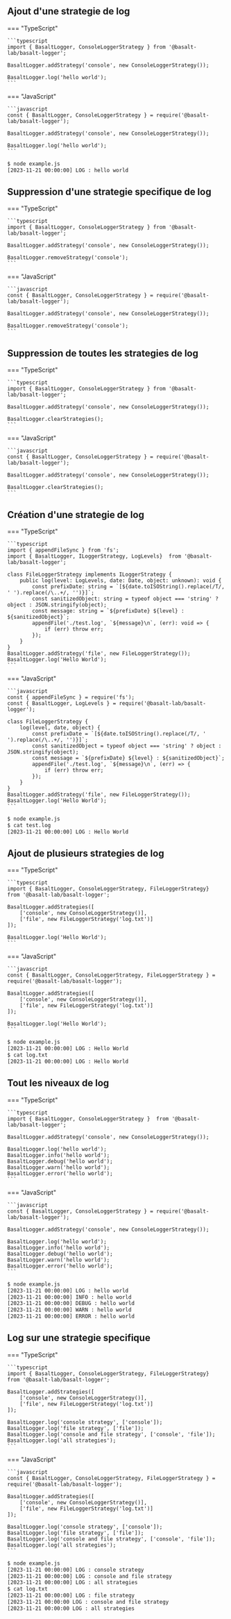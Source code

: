 ## **Ajout d'une strategie de log**

=== "TypeScript"

    ```typescript
    import { BasaltLogger, ConsoleLoggerStrategy } from '@basalt-lab/basalt-logger';

    BasaltLogger.addStrategy('console', new ConsoleLoggerStrategy());
    
    BasaltLogger.log('hello world');
    ```

=== "JavaScript"
    
    ```javascript
    const { BasaltLogger, ConsoleLoggerStrategy } = require('@basalt-lab/basalt-logger');

    BasaltLogger.addStrategy('console', new ConsoleLoggerStrategy());
    
    BasaltLogger.log('hello world');
    ```

<!-- termynal -->

```bash
$ node example.js
[2023-11-21 00:00:00] LOG : hello world
```

## **Suppression d'une strategie specifique de log**

=== "TypeScript"

    ```typescript
    import { BasaltLogger, ConsoleLoggerStrategy } from '@basalt-lab/basalt-logger';

    BasaltLogger.addStrategy('console', new ConsoleLoggerStrategy());

    BasaltLogger.removeStrategy('console');
    ```

=== "JavaScript"

    ```javascript 
    const { BasaltLogger, ConsoleLoggerStrategy } = require('@basalt-lab/basalt-logger');

    BasaltLogger.addStrategy('console', new ConsoleLoggerStrategy());
    
    BasaltLogger.removeStrategy('console');
    ```

## **Suppression de toutes les strategies de log**

=== "TypeScript"

    ```typescript
    import { BasaltLogger, ConsoleLoggerStrategy } from '@basalt-lab/basalt-logger';
    
    BasaltLogger.addStrategy('console', new ConsoleLoggerStrategy());
    
    BasaltLogger.clearStrategies();
    ```

=== "JavaScript"

    ```javascript
    const { BasaltLogger, ConsoleLoggerStrategy } = require('@basalt-lab/basalt-logger');

    BasaltLogger.addStrategy('console', new ConsoleLoggerStrategy());

    BasaltLogger.clearStrategies();
    ```

## **Création d'une strategie de log**

=== "TypeScript"

    ```typescript
    import { appendFileSync } from 'fs';
    import { BasaltLogger, ILoggerStrategy, LogLevels}  from '@basalt-lab/basalt-logger';
    
    class FileLoggerStrategy implements ILoggerStrategy {
        public log(level: LogLevels, date: Date, object: unknown): void {
            const prefixDate: string = `[${date.toISOString().replace(/T/, ' ').replace(/\..+/, '')}]`;
            const sanitizedObject: string = typeof object === 'string' ? object : JSON.stringify(object);
            const message: string = `${prefixDate} ${level} : ${sanitizedObject}`;
            appendFile('./test.log', `${message}\n`, (err): void => {
                if (err) throw err;
            });
        }
    }
    BasaltLogger.addStrategy('file', new FileLoggerStrategy());
    BasaltLogger.log('Hello World');
    ```

=== "JavaScript"

    ```javascript
    const { appendFileSync } = require('fs');
    const { BasaltLogger, LogLevels } = require('@basalt-lab/basalt-logger');

    class FileLoggerStrategy {
        log(level, date, object) {
            const prefixDate = `[${date.toISOString().replace(/T/, ' ').replace(/\..+/, '')}]`;
            const sanitizedObject = typeof object === 'string' ? object : JSON.stringify(object);
            const message = `${prefixDate} ${level} : ${sanitizedObject}`;
            appendFile('./test.log', `${message}\n`, (err) => {
                if (err) throw err;
            });
        }
    }
    BasaltLogger.addStrategy('file', new FileLoggerStrategy());
    BasaltLogger.log('Hello World');
    ```

<!-- termynal -->

```bash
$ node example.js
$ cat test.log
[2023-11-21 00:00:00] LOG : Hello World
```

## **Ajout de plusieurs strategies de log**


=== "TypeScript"

    ```typescript
    import { BasaltLogger, ConsoleLoggerStrategy, FileLoggerStrategy}  from '@basalt-lab/basalt-logger';
    
    BasaltLogger.addStrategies([
        ['console', new ConsoleLoggerStrategy()],
        ['file', new FileLoggerStrategy('log.txt')]
    ]);
    
    BasaltLogger.log('Hello World');
    ```

=== "JavaScript"

    ```javascript
    const { BasaltLogger, ConsoleLoggerStrategy, FileLoggerStrategy } = require('@basalt-lab/basalt-logger');
    
    BasaltLogger.addStrategies([
        ['console', new ConsoleLoggerStrategy()],
        ['file', new FileLoggerStrategy('log.txt')]
    ]);

    BasaltLogger.log('Hello World');
    ```

<!-- termynal -->

```bash
$ node example.js
[2023-11-21 00:00:00] LOG : Hello World
$ cat log.txt
[2023-11-21 00:00:00] LOG : Hello World
```

## **Tout les niveaux de log**

=== "TypeScript"

    ```typescript
    import { BasaltLogger, ConsoleLoggerStrategy }  from '@basalt-lab/basalt-logger';
    
    BasaltLogger.addStrategy('console', new ConsoleLoggerStrategy());
    
    BasaltLogger.log('hello world');
    BasaltLogger.info('hello world');
    BasaltLogger.debug('hello world');
    BasaltLogger.warn('hello world');
    BasaltLogger.error('hello world');
    ```
=== "JavaScript"
    
    ```javascript
    const { BasaltLogger, ConsoleLoggerStrategy } = require('@basalt-lab/basalt-logger');
    
    BasaltLogger.addStrategy('console', new ConsoleLoggerStrategy());
    
    BasaltLogger.log('hello world');
    BasaltLogger.info('hello world');
    BasaltLogger.debug('hello world');
    BasaltLogger.warn('hello world');
    BasaltLogger.error('hello world');
    ```

<!-- termynal -->

```bash
$ node example.js
[2023-11-21 00:00:00] LOG : hello world
[2023-11-21 00:00:00] INFO : hello world
[2023-11-21 00:00:00] DEBUG : hello world
[2023-11-21 00:00:00] WARN : hello world
[2023-11-21 00:00:00] ERROR : hello world
```

## **Log sur une strategie specifique**

=== "TypeScript"

    ```typescript
    import { BasaltLogger, ConsoleLoggerStrategy, FileLoggerStrategy}  from '@basalt-lab/basalt-logger';
    
    BasaltLogger.addStrategies([
        ['console', new ConsoleLoggerStrategy()],
        ['file', new FileLoggerStrategy('log.txt')]
    ]);
    
    BasaltLogger.log('console strategy', ['console']);
    BasaltLogger.log('file strategy', ['file']);
    BasaltLogger.log('console and file strategy', ['console', 'file']);
    BasaltLogger.log('all strategies');
    ```

=== "JavaScript"

    ```javascript
    const { BasaltLogger, ConsoleLoggerStrategy, FileLoggerStrategy } = require('@basalt-lab/basalt-logger');
    
    BasaltLogger.addStrategies([
        ['console', new ConsoleLoggerStrategy()],
        ['file', new FileLoggerStrategy('log.txt')]
    ]);

    BasaltLogger.log('console strategy', ['console']);
    BasaltLogger.log('file strategy', ['file']);
    BasaltLogger.log('console and file strategy', ['console', 'file']);
    BasaltLogger.log('all strategies');
    ```

<!-- termynal -->

```bash
$ node example.js
[2023-11-21 00:00:00] LOG : console strategy
[2023-11-21 00:00:00] LOG : console and file strategy
[2023-11-21 00:00:00] LOG : all strategies
$ cat log.txt
[2023-11-21 00:00:00] LOG : file strategy
[2023-11-21 00:00:00 LOG : console and file strategy
[2023-11-21 00:00:00 LOG : all strategies
```
